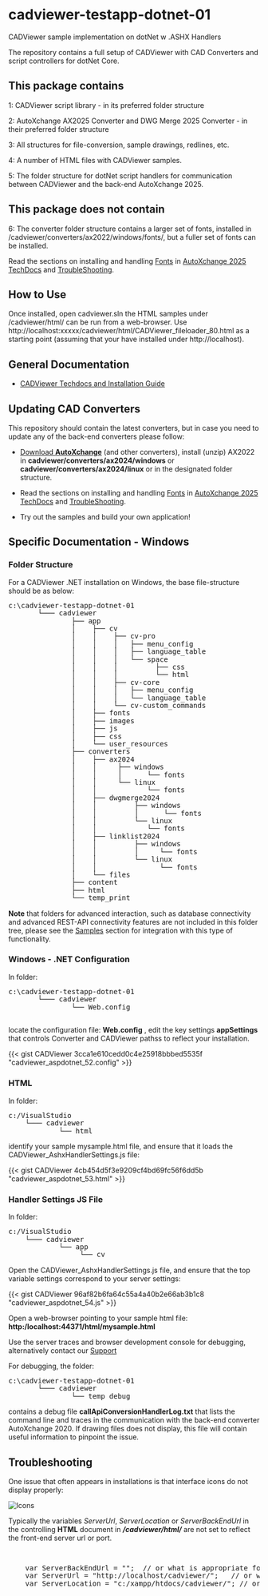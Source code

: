 # cadviewer-testapp-dotnet-01
CADViewer sample implementation on dotNet w .ASHX Handlers

The repository contains a full setup of CADViewer with CAD Converters and script controllers for dotNet Core.

## This package contains

1: CADViewer script library  - in its preferred folder structure

2: AutoXchange AX2025 Converter and DWG Merge 2025 Converter - in their preferred folder structure

3: All structures for file-conversion, sample drawings, redlines, etc. 

4: A number of HTML files with CADViewer samples.

5: The folder structure for dotNet script handlers for communication between CADViewer and the back-end AutoXchange 2025.


## This package does not contain

6: The converter folder structure contains a larger set of fonts, installed in /cadviewer/converters/ax2022/windows/fonts/, but a fuller set of fonts can be installed. 

Read the sections on installing and handling [Fonts](https://tailormade.com/ax2020techdocs/installation/fonts/) in [AutoXchange 2025 TechDocs](https://tailormade.com/ax2020techdocs/) and [TroubleShooting](https://tailormade.com/ax2020techdocs/troubleshooting/).



## How to Use

Once installed, open cadviewer.sln the HTML samples under /cadviewer/html/ can be run from a web-browser. Use http://localhost:xxxxx/cadviewer/html/CADViewer_fileloader_80.html as a starting point (assuming that your have installed under http://localhost).



## General Documentation 

-   [CADViewer Techdocs and Installation Guide](https://cadviewer.com/cadviewertechdocs/download)



## Updating CAD Converters

This repository should contain the latest converters, but in case you need to update any of the back-end converters please follow: 

* [Download **AutoXchange**](/download/) (and other converters), install (unzip) AX2022 in **cadviewer/converters/ax2024/windows** or **cadviewer/converters/ax2024/linux** or in the designated folder structure.

* Read the sections on installing and handling [Fonts](https://tailormade.com/ax2020techdocs/installation/fonts/) in [AutoXchange 2025 TechDocs](https://tailormade.com/ax2020techdocs/) and [TroubleShooting](https://tailormade.com/ax2020techdocs/troubleshooting/).

* Try out the samples and build your own application!
 
 

## Specific Documentation - Windows

### Folder Structure

For a CADViewer .NET installation on Windows, the base file-structure should be as below: 

<pre style="line-height: 110%">
c:\cadviewer-testapp-dotnet-01
       └─── cadviewer
               ├── app
               │    ├── cv
               │    │    ├── cv-pro 
               │    │    │   ├── menu_config
               │    │    │   ├── language_table
               │    │    │   └── space
               │    │    │         ├── css 
               │    │    │         └── html
               │    │    ├── cv-core
               │    │    │   ├── menu_config
               │    │    │   └── language_table
               │    │    └── cv-custom_commands
               │    ├── fonts
               │    ├── images
               │    ├── js
               │    ├── css
               │    └── user_resources	
               ├── converters
               │    ├── ax2024
               │    │     ├── windows 
               │    │     │      └── fonts
               │    │     └── linux
               │    │            └── fonts
               │    ├── dwgmerge2024
               │    │         ├── windows 
               │    │         │      └── fonts
               │    │         └── linux
               │    │            └── fonts
               │    ├── linklist2024
               │    │         ├── windows 
               │    │         │     └── fonts
               │    │         └── linux
               │    │               └── fonts
               │    └── files
               ├── content
               ├── html
               └── temp_print
</pre>

**Note** that folders for advanced interaction, such as database connectivity and advanced REST-API connectivity features are not included in this folder tree, please see the [Samples](/cadviewertechdocs/samples/) section for integration with this type of functionality.

### Windows - .NET Configuration

In folder:

<pre style="line-height: 110%">
c:\cadviewer-testapp-dotnet-01
       └─── cadviewer
               └── Web.config

</pre>

locate the configuration file: **Web.config** , edit the key settings **appSettings** that controls Converter and CADViewer pathss to reflect your installation.


{{< gist CADViewer 3cca1e610cedd0c4e25918bbbed5535f "cadviewer_aspdotnet_52.config" >}}


### HTML 


In folder:

<pre style="line-height: 110%">
c:/VisualStudio
    └─── cadviewer
            └── html
</pre>



identify your sample mysample.html file, and ensure that it loads the CADViewer_AshxHandlerSettings.js file: 

{{< gist CADViewer 4cb454d5f3e9209cf4bd69fc56f6dd5b "cadviewer_aspdotnet_53.html" >}}


### Handler Settings JS File 


In folder:

<pre style="line-height: 110%">
c:/VisualStudio
    └─── cadviewer
            └── app
                 └── cv
</pre>

Open the CADViewer_AshxHandlerSettings.js file, and ensure that the top variable settings correspond to your server settings: 

{{< gist CADViewer 96af82b6fa64c55a4a40b2e66ab3b1c8 "cadviewer_aspdotnet_54.js" >}}


Open a web-browser pointing to your sample html file:    **http:/localhost:44371/html/mysample.html**

Use the server traces and browser development console for debugging, alternatively contact our [Support](/cadviewertechdocs/support/)  

For debugging, the folder:
<pre style="line-height: 110%">
c:\cadviewer-testapp-dotnet-01
       └─── cadviewer
               └── temp_debug
</pre>
contains a debug file **callApiConversionHandlerLog.txt** that lists the command line and traces in the communication with the back-end converter AutoXchange 2020. If drawing files does not display, this file will contain useful information to pinpoint the issue.





## Troubleshooting

One issue that often appears in installations is that interface icons do not display properly:

![Icons](https://cadviewer.com/cadviewertechdocs/images/missing_icons.png "Icons missing")

Typically the variables *ServerUrl*, *ServerLocation* or *ServerBackEndUrl* in the controlling **HTML**  document in ***/cadviewer/html/*** are not set to reflect the front-end server url or port.

<pre style="line-height: 110%">


    var ServerBackEndUrl = "";  // or what is appropriate for my server; used for NodeJS server only
    var ServerUrl = "http://localhost/cadviewer/";   // or what is appropriate for my server
    var ServerLocation = "c:/xampp/htdocs/cadviewer/"; // or what is appropriate for my server
</pre>


